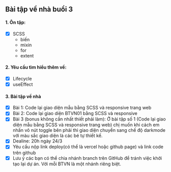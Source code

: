 ## Bài tập về nhà buổi 3

#### 1. Ôn tập:
- [x] SCSS
    + biến
    + mixin
    + for
    + extent

#### 2. Yêu cầu tìm hiểu thêm về:
- [x] Lifecycle
- [x] useEffect

#### 3. Bài tập về nhà
- [x] Bài 1: Code lại giao diện mẫu bằng SCSS và responsive trang web
- [x] Bài 2: Code lại giao diện BTVN01 bằng SCSS và responsive
- [x] Bài 3 (bonus không cần nhất thiết phải làm): Ở bài tập số 1 (Code lại giao diện mẫu bằng SCSS và responsive trang web) chị muốn khi cách em nhấn vô nút toggle bên phải thì giao diện chuyển sang chế độ darkmode với màu sắc giao diện là các bé tự thiết kế.
- [x] Dealine: 20h ngày 24/3
- [x] Yêu cầu nộp link deploy(có thể là vercel hoặc github page) và link code trên github
- [x] Lưu ý các bạn có thể chia nhánh branch trên GitHub để tránh việc khởi tạo lại dự án. Với mỗi BTVN là một nhánh riêng biệt. 
